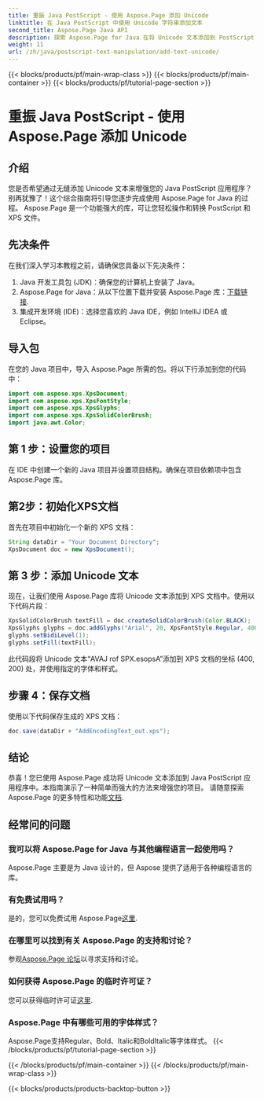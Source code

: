 ```yaml
---
title: 重振 Java PostScript - 使用 Aspose.Page 添加 Unicode
linktitle: 在 Java PostScript 中使用 Unicode 字符串添加文本
second_title: Aspose.Page Java API
description: 探索 Aspose.Page for Java 在将 Unicode 文本添加到 PostScript 项目中的强大功能。请按照我们的分步指南进行无缝集成。现在下载！
weight: 11
url: /zh/java/postscript-text-manipulation/add-text-unicode/
---
```


{{< blocks/products/pf/main-wrap-class >}}
{{< blocks/products/pf/main-container >}}
{{< blocks/products/pf/tutorial-page-section >}}

# 重振 Java PostScript - 使用 Aspose.Page 添加 Unicode

## 介绍
您是否希望通过无缝添加 Unicode 文本来增强您的 Java PostScript 应用程序？别再犹豫了！这个综合指南将引导您逐步完成使用 Aspose.Page for Java 的过程。 Aspose.Page 是一个功能强大的库，可让您轻松操作和转换 PostScript 和 XPS 文件。
## 先决条件
在我们深入学习本教程之前，请确保您具备以下先决条件：
1. Java 开发工具包 (JDK)：确保您的计算机上安装了 Java。
2.  Aspose.Page for Java：从以下位置下载并安装 Aspose.Page 库：[下载链接](https://releases.aspose.com/page/java/).
3. 集成开发环境 (IDE)：选择您喜欢的 Java IDE，例如 IntelliJ IDEA 或 Eclipse。
## 导入包
在您的 Java 项目中，导入 Aspose.Page 所需的包。将以下行添加到您的代码中：
```java
import com.aspose.xps.XpsDocument;
import com.aspose.xps.XpsFontStyle;
import com.aspose.xps.XpsGlyphs;
import com.aspose.xps.XpsSolidColorBrush;
import java.awt.Color;
```
## 第 1 步：设置您的项目
在 IDE 中创建一个新的 Java 项目并设置项目结构。确保在项目依赖项中包含 Aspose.Page 库。
## 第2步：初始化XPS文档
首先在项目中初始化一个新的 XPS 文档：
```java
String dataDir = "Your Document Directory";
XpsDocument doc = new XpsDocument();
```
## 第 3 步：添加 Unicode 文本
现在，让我们使用 Aspose.Page 库将 Unicode 文本添加到 XPS 文档中。使用以下代码片段：
```java
XpsSolidColorBrush textFill = doc.createSolidColorBrush(Color.BLACK);
XpsGlyphs glyphs = doc.addGlyphs("Arial", 20, XpsFontStyle.Regular, 400f, 200f, "AVAJ rof SPX.esopsA");
glyphs.setBidiLevel(1);
glyphs.setFill(textFill);
```
此代码段将 Unicode 文本“AVAJ rof SPX.esopsA”添加到 XPS 文档的坐标 (400, 200) 处，并使用指定的字体和样式。
## 步骤 4：保存文档
使用以下代码保存生成的 XPS 文档：
```java
doc.save(dataDir + "AddEncodingText_out.xps");
```
## 结论
恭喜！您已使用 Aspose.Page 成功将 Unicode 文本添加到 Java PostScript 应用程序中。本指南演示了一种简单而强大的方法来增强您的项目。
请随意探索 Aspose.Page 的更多特性和功能[文档](https://reference.aspose.com/page/java/).
## 经常问的问题
### 我可以将 Aspose.Page for Java 与其他编程语言一起使用吗？
Aspose.Page 主要是为 Java 设计的，但 Aspose 提供了适用于各种编程语言的库。
### 有免费试用吗？
是的，您可以免费试用 Aspose.Page[这里](https://releases.aspose.com/).
### 在哪里可以找到有关 Aspose.Page 的支持和讨论？
参观[Aspose.Page 论坛](https://forum.aspose.com/c/page/39)以寻求支持和讨论。
### 如何获得 Aspose.Page 的临时许可证？
您可以获得临时许可证[这里](https://purchase.aspose.com/temporary-license/).
### Aspose.Page 中有哪些可用的字体样式？
Aspose.Page支持Regular、Bold、Italic和BoldItalic等字体样式。
{{< /blocks/products/pf/tutorial-page-section >}}

{{< /blocks/products/pf/main-container >}}
{{< /blocks/products/pf/main-wrap-class >}}

{{< blocks/products/products-backtop-button >}}

